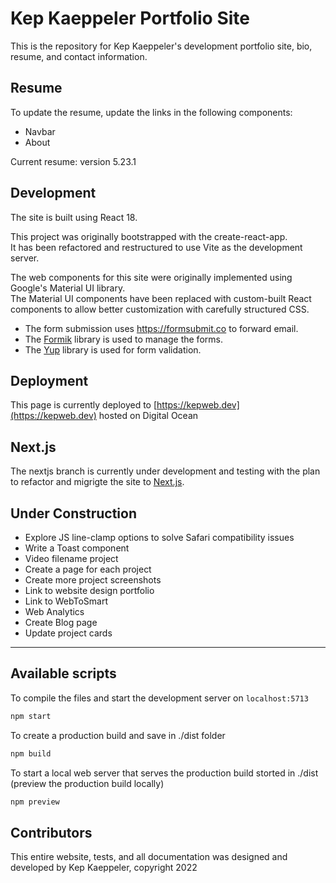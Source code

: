 # Kep Kaeppeler Portfolio Site

This is the repository for Kep Kaeppeler's development portfolio site, bio, resume, and contact information.

## Resume

To update the resume, update the links in the following components:

- Navbar
- About

Current resume: version 5.23.1

## Development

The site is built using React 18.

This project was originally bootstrapped with the create-react-app.  
It has been refactored and restructured to use Vite as the development server.

The web components for this site were originally implemented using Google's Material UI library.  
The Material UI components have been replaced with custom-built React components to allow better customization with carefully structured CSS.

- The form submission uses https://formsubmit.co to forward email.
- The [Formik](https://formik.org/) library is used to manage the forms.
- The [Yup](https://www.npmjs.com/package/yup) library is used for form validation.

## Deployment

This page is currently deployed to
[https://kepweb.dev](https://kepweb.dev) hosted on Digital Ocean

## Next.js

The nextjs branch is currently under development and testing with the plan to refactor and migrigte the site to [Next.js](https://nextjs.org/).

## Under Construction

- Explore JS line-clamp options to solve Safari compatibility issues
- Write a Toast component
- Video filename project
- Create a page for each project
- Create more project screenshots
- Link to website design portfolio
- Link to WebToSmart
- Web Analytics
- Create Blog page
- Update project cards

---

## Available scripts

To compile the files and start the development server on `localhost:5713`

```bash
npm start
```

To create a production build and save in ./dist folder

```bash
npm build
```

To start a local web server that serves the production build storted in ./dist (preview the production build locally)

```bash
npm preview
```

## Contributors

This entire website, tests, and all documentation was designed and developed by Kep Kaeppeler, copyright 2022
